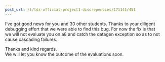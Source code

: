 ```yaml
---
post_url: /t/tds-official-project1-discrepencies/171141/451
---
```

I’ve got good news for you and 30 other students. Thanks to your diligent debugging effort that we were able to find this bug. For now the fix is that we will not evaluate you on a8 and catch the datagen exception so as to not cause cascading failures.

Thanks and kind regards.  
We will let you know the outcome of the evaluations soon.